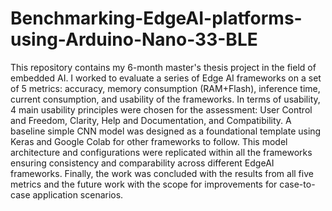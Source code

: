 # Benchmarking-EdgeAI-platforms-using-Arduino-Nano-33-BLE
This repository contains my 6-month master's thesis project in the field of embedded AI. I worked to evaluate a series of Edge AI frameworks on a set of 5 metrics: accuracy, memory consumption (RAM+Flash), inference time, current consumption, and usability of the frameworks. In terms of usability, 4 main usability principles were chosen for the assessment: User Control and Freedom, Clarity, Help and Documentation, and Compatibility.
A baseline simple CNN model was designed as a foundational template using Keras and Google Colab for other frameworks to follow. This model architecture and configurations were replicated within all the frameworks ensuring consistency and comparability across different EdgeAI frameworks. Finally, the work was concluded with the results from all five metrics and the future work with the scope for improvements for case-to-case application scenarios. 
